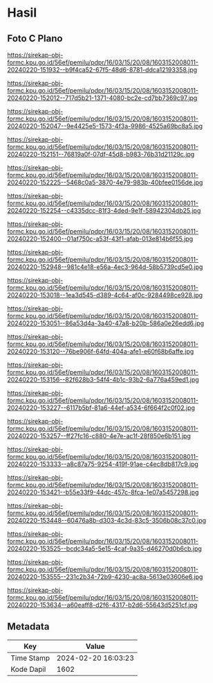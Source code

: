 # Hasil

## Foto C Plano

https://sirekap-obj-formc.kpu.go.id/56ef/pemilu/pdpr/16/03/15/20/08/1603152008011-20240220-151932--b9f4ca52-67f5-48d6-8781-ddca12193358.jpg

https://sirekap-obj-formc.kpu.go.id/56ef/pemilu/pdpr/16/03/15/20/08/1603152008011-20240220-152012--717d5b21-1371-4080-bc2e-cd7bb7369c97.jpg

https://sirekap-obj-formc.kpu.go.id/56ef/pemilu/pdpr/16/03/15/20/08/1603152008011-20240220-152047--9e4425e5-1573-4f3a-9986-4525a69bc8a5.jpg

https://sirekap-obj-formc.kpu.go.id/56ef/pemilu/pdpr/16/03/15/20/08/1603152008011-20240220-152151--76819a0f-07df-45d8-b983-76b31d21129c.jpg

https://sirekap-obj-formc.kpu.go.id/56ef/pemilu/pdpr/16/03/15/20/08/1603152008011-20240220-152225--5468c0a5-3870-4e79-983b-40bfee0156de.jpg

https://sirekap-obj-formc.kpu.go.id/56ef/pemilu/pdpr/16/03/15/20/08/1603152008011-20240220-152254--c4335dcc-81f3-4ded-9e1f-58942304db25.jpg

https://sirekap-obj-formc.kpu.go.id/56ef/pemilu/pdpr/16/03/15/20/08/1603152008011-20240220-152400--01af750c-a53f-43f1-afab-013e814b6f55.jpg

https://sirekap-obj-formc.kpu.go.id/56ef/pemilu/pdpr/16/03/15/20/08/1603152008011-20240220-152948--981c4e18-e56a-4ec3-964d-58b5739cd5e0.jpg

https://sirekap-obj-formc.kpu.go.id/56ef/pemilu/pdpr/16/03/15/20/08/1603152008011-20240220-153018--1ea3d545-d389-4c64-af0c-9284498ce928.jpg

https://sirekap-obj-formc.kpu.go.id/56ef/pemilu/pdpr/16/03/15/20/08/1603152008011-20240220-153051--86a53d4a-3a40-47a8-b20b-586a0e26edd6.jpg

https://sirekap-obj-formc.kpu.go.id/56ef/pemilu/pdpr/16/03/15/20/08/1603152008011-20240220-153120--76be906f-64fd-404a-afe1-e60f68b6affe.jpg

https://sirekap-obj-formc.kpu.go.id/56ef/pemilu/pdpr/16/03/15/20/08/1603152008011-20240220-153156--82f628b3-54f4-4b1c-93b2-6a776a459ed1.jpg

https://sirekap-obj-formc.kpu.go.id/56ef/pemilu/pdpr/16/03/15/20/08/1603152008011-20240220-153227--6117b5bf-81a6-44ef-a534-6f664f2c0f02.jpg

https://sirekap-obj-formc.kpu.go.id/56ef/pemilu/pdpr/16/03/15/20/08/1603152008011-20240220-153257--ff27fc16-c880-4e7e-ac1f-28f850e6b151.jpg

https://sirekap-obj-formc.kpu.go.id/56ef/pemilu/pdpr/16/03/15/20/08/1603152008011-20240220-153333--a8c87a75-9254-419f-91ae-c4ec8db817c9.jpg

https://sirekap-obj-formc.kpu.go.id/56ef/pemilu/pdpr/16/03/15/20/08/1603152008011-20240220-153421--b55e33f9-44dc-457c-8fca-1e07a5457298.jpg

https://sirekap-obj-formc.kpu.go.id/56ef/pemilu/pdpr/16/03/15/20/08/1603152008011-20240220-153448--60476a8b-d303-4c3d-83c5-3506b08c37c0.jpg

https://sirekap-obj-formc.kpu.go.id/56ef/pemilu/pdpr/16/03/15/20/08/1603152008011-20240220-153525--bcdc34a5-5e15-4caf-9a35-d46270d0b6cb.jpg

https://sirekap-obj-formc.kpu.go.id/56ef/pemilu/pdpr/16/03/15/20/08/1603152008011-20240220-153555--231c2b34-72b9-4230-ac8a-5613e03606e6.jpg

https://sirekap-obj-formc.kpu.go.id/56ef/pemilu/pdpr/16/03/15/20/08/1603152008011-20240220-153634--a60eaff8-d2f6-4317-b2d6-55643d5251cf.jpg


## Metadata

| Key        | Value               |
| ---------- | ------------------- |
| Time Stamp | 2024-02-20 16:03:23 |
| Kode Dapil | 1602                |



